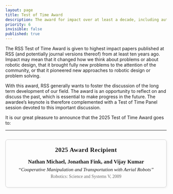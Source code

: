 ```yaml
---
layout: page
title: Test of Time Award
description: The award for impact over at least a decade, including author bios
priority: 6
invisible: false
published: true
---
```


The RSS Test of Time Award is given to highest impact papers published at RSS (and potentially journal versions thereof) from at least ten years ago. Impact may mean that it changed how we think about problems or about robotic design, that it brought fully new problems to the attention of the community, or that it pioneered new approaches to robotic design or problem solving.

With this award, RSS generally wants to foster the discussion of the long term development of our field. The award is an opportunity to reflect on and discuss the past, which is essential to make progress in the future. The awardee’s keynote is therefore complemented with a Test of Time Panel session devoted to this important discussion.


It is our great pleasure to announce that the 2025 Test of Time Award goes to:

<hr>

<div style="max-width: 700px; margin: 2em auto; padding: 1.5em; border: 1px solid #ccc; border-radius: 8px; box-shadow: 2px 2px 6px rgba(0,0,0,0.05); text-align: center; font-family: Georgia, serif;">
  <h2 style="margin-top: 0; font-size: 1.4em; letter-spacing: 0.5px;">2025 Award Recipient</h2>
  <p style="font-size: 1.2em; margin: 0.3em 0;"><strong>Nathan Michael, Jonathan Fink, and Vijay Kumar</strong></p>
  <p style="font-style: italic; font-size: 1.1em; margin: 0.3em 0;">
    “Cooperative Manipulation and Transportation with Aerial Robots”
  </p>
  <p style="color: #666; font-size: 1em; margin: 0.3em 0;">Robotics: Science and Systems V, 2009</p>
</div>
